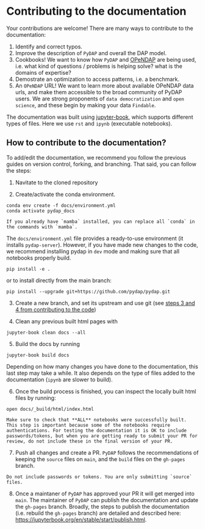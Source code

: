 # Contributing to the documentation

Your contributions are welcome! There are many ways to contribute to the documentation:

1. Identify and correct typos.
2. Improve the description of `PyDAP` and overall the DAP model.
3. Cookbooks! We want to know how `PyDAP` and [OPeNDAP](https://www.opendap.org/) are being used, i.e. what kind of questions / problems is helping solve? what is the domains of expertise?
4. Demostrate an optimization to access patterns, i.e. a benchmark.
5. An `OPeNDAP` URL! We want to learn more about available OPeNDAP data urls, and make them accessible to the broad community of PyDAP users. We are strong proponents of `data democratization` and `open science`, and these begin by making your data `Findable`.


The documentation was built using [jupyter-book](https://jupyterbook.org/en/stable/intro.html), which supports different types of files. Here we use `rst` and `ipynb` (executable notebooks).

## How to contribute to the documentation?
To add/edit the documentation, we recommend you follow the previous guides on version control, forking, and branching. That said, you can follow the steps:

1. Navitate to the cloned repository

2. Create/activate the conda environment.
```shell
conda env create -f docs/environment.yml
conda activate pydap_docs
```
```{note}
If you already have `mamba` installed, you can replace all `conda` in the commands with `mamba`.
```

The `docs/environment.yml` file provides a ready-to-use environment (it installs `pydap-server`). However, if you have made new changes to the code, we recommend installing pydap in `dev` mode and making sure that all notebooks properly build.

```shell
pip install -e .
```
or to install directly from the main branch:

```shell
pip install --upgrade git+https://github.com/pydap/pydap.git
```

3. Create a new branch, and set its upstream and use git (see [steps 3 and 4 from contributing to the code](contr_cod.md))

4. Clean any previous built html pages with
```shell
jupyter-book clean docs --all
```

5. Build the docs by running
```shell
jupyter-book build docs
```
Depending on how many changes you have done to the documentation, this last step may take a while. It also depends on the type of files added to the documentation (`ipynb` are slower to build).

6. Once the build process is finished, you can inspect the locally built html files by running:
```shell
open docs/_build/html/index.html
```

```{note}
Make sure to check that **ALL** notebooks were successfully built. This step is important because some of the notebooks require authentications. For testing the documentation it is OK to include passwords/tokens, but when you are getting ready to submit your PR for review, do not include these in the final version of your PR.
```

7. Push all changes and create a PR. `PyDAP` follows the recommendations of keeping the `source` files on `main`, and the `build` files on the `gh-pages` branch.
```{note}
Do not include passwords or tokens. You are only submitting `source` files.
```

8. Once a maintaner of `PyDAP` has approved your PR it will get merged into `main`. The maintainer of `PyDAP` can publish the documentation and update the `gh-pages` branch. Broadly, the steps to publish the documentation (i.e. rebuild the `gh-pages` branch) are detailed and described here: https://jupyterbook.org/en/stable/start/publish.html.
